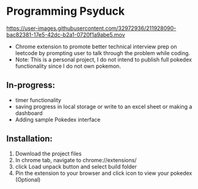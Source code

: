 # Programming Psyduck


https://user-images.githubusercontent.com/32972936/211928090-bac82381-17e5-42dc-b2a1-0720f1a9abe5.mov




* Chrome extension to promote better technical interview prep on leetcode by prompting user to talk through the problem while coding.
* Note: This is a personal project, I do not intend to publish full pokedex functionality since I do not own pokemon.
## In-progress:
- timer functionality
- saving progress in local storage or write to an excel sheet or making a dashboard
- Adding sample Pokedex interface
## Installation:
1) Download the project files
2) In chrome tab, navigate to chrome://extensions/ 
3) click Load unpack button and select build folder
4) Pin the extension to your browser and click icon to view your pokedex (Optional)
